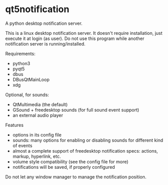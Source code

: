 # qt5notification
A python desktop notification server.

This is a linux desktop notification server. It doesn't require installation, just execute it at login (as user). Do not use this program while another notification server is running/installed.

Requirements:
- python3
- pyqt5
- dbus
- DBusQtMainLoop
- xdg

Optional, for sounds:
- QtMultimedia (the default)
- GSound + freedesktop sounds (for full sound event support)
- an external audio player


Features

- options in its config file
- sounds: many options for enabling or disabling sounds for different kind of events
- almost a complete support of freedesktop notification specs: actions, markup, hyperlink, etc.
- volume style compatibility (see the config file for more)
- notifications will be saved, if properly configured

Do not let any window manager to manage the notification position.
